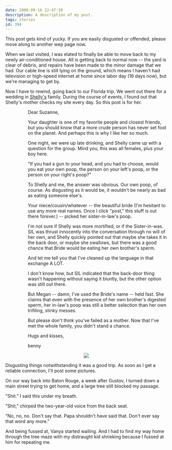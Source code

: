 ```yaml
---
date: 2008-09-16 22:47:39
description: A description of my post.
tags: stories
id: 394
---
```

This post gets kind of yucky.  If you are easily disgusted or offended, please move along to another wep page now.

When we last visited, I was elated to finally be able to move back to my newly air-conditioned house.  All is getting back to normal now -- the yard is clear of debris, and repairs have been made to the minor damage that we had.  Our cable line is still lying on the ground, which means I haven't had television or high-speed internet at home since labor day (16 days now), but we're managing to get by.

Now I have to rewind, going back to our Florida trip.  We went out there for a wedding in <a href="http://theskinnyonbenny.com/x/shellynjIndex.php">Shelly's</a> family.  During the course of events, I found out that Shelly's mother checks my site every day.  So this post is for her.
<!--more-->
<div style="margin-left: 5em">Dear Suzanne,

Your daughter is one of my favorite people and closest friends, but you should know that a more crude person has never set foot on the planet.  And perhaps this is why I like her so much.

One night, we were up late drinking, and Shelly came up with a question for the group.  Mind you, this was all females, plus your boy here.

"If you had a gun to your head, and you had to choose, would you eat your own poop, the person on your left's poop, or the person on your right's poop?"

To Shelly and me, the answer was obvious.  Our own poop, of course.  As disgusting as it would be, it wouldn't be nearly as bad as eating someone else's.

Your niece/cousin/whatever -- the beautiful bride (I'm hesitant to use any more real names.  Once I click "post," this stuff is out there forever.) -- picked her sister-in-law's poop.

I'm not sure if Shelly was more mortified, or if the Sister-in-was.  SIL was thrust innocently into the conversation through no will of her own, and Shelly quickly pointed out that maybe she takes it in the back door, or maybe she swallows, but there was a good chance that Bride would be eating her own brother's sperm.

And let me tell you that I've cleaned up the language in that exchange A LOT.

I don't know how, but SIL indicated that the back-door thing wasn't happening without saying it bluntly, but the other option was still out there.

But Megan -- damn, I've used the Bride's name -- held fast.  She claims that even with the presence of her own brother's digested sperm, her in-law's poop was still a better selection than her own trifiling, stinky messes.

But please don't think you've failed as a mother.  Now that I've met the whole family, you didn't stand a chance.

Hugs and kisses,

benny
</div>

<center><img src="/img/greenline.gif"></center>

Disgusting things notwithstanding it was a good trip.  As soon as I get a reliable connection, I'll post some pictures.

On our way back into Baton Rouge, a week after Gustov, I turned down a main street trying to get home, and a large tree still blocked my passage.

"Shit."  I said this under my breath.

"Shit," chirped the two-year-old voice from the back seat.

"No, no, no.  Don't say that.  Papa shouldn't have said that.  Don't ever say that word any more."

And being fussed at, Vanya started wailing.  And I had to find my way home through the tree maze with my distraught kid shrieking because I fussed at him for repeating me.